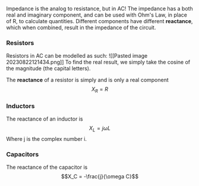 Impedance is the analog to resistance, but in AC! The impedance has a both real and imaginary component, and can be used with Ohm's Law, in place of R, to calculate quantities. Different components have different **reactance**, which when combined, result in the impedance of the circuit.

### Resistors
Resistors in AC can be modelled as such:
![[Pasted image 20230822121434.png]]
To find the real result, we simply take the cosine of the magnitude (the capital letters).
	
The **reactance** of a resistor is simply and is only a real component
$$X_R = R$$
### Inductors
The reactance of an inductor is
$$X_L = j\omega L$$
Where j is the complex number i.
### Capacitors
The reactance of the capacitor is 
$$X_C = -\frac{j}{\omega C}$$
